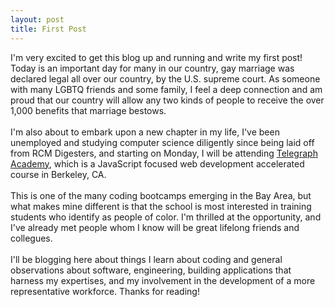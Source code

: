 ```yaml
---
layout: post
title: First Post
---
```


I'm very excited to get this blog up and running and write my first post! Today is an important day for many in our country, gay marriage was declared legal all over our country, by the U.S. supreme court. As someone with many LGBTQ friends and some family, I feel a deep connection and am proud that our country will allow any two kinds of people to receive the over 1,000 benefits that marriage bestows. <br /> <br /> I'm also about to embark upon a new chapter in my life, I've been unemployed and studying computer science diligently since being laid off from RCM Digesters, and starting on Monday, I will be attending <a href="http://www.telegraphacademy.com" target="_blank">Telegraph Academy</a>, which is a JavaScript focused web development accelerated course in Berkeley, CA. <br /> <br /> This is one of the many coding bootcamps emerging in the Bay Area, but what makes mine different is that the school is most interested in training students who identify as people of color. I'm thrilled at the opportunity, and I've already met people whom I know will be great lifelong friends and collegues. <br /> <br /> I'll be blogging here about things I learn about coding and general observations about software, engineering, building applications that harness my expertises, and my involvement in the development of a more representative workforce. Thanks for reading! <br /> <br />